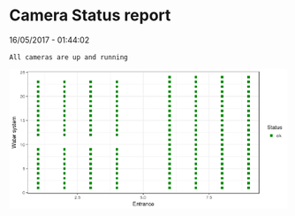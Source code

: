 Camera Status report
================
16/05/2017 - 01:44:02

    All cameras are up and running

![](camreport_files/figure-markdown_github/unnamed-chunk-2-1.png)
